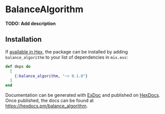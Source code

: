 # BalanceAlgorithm

**TODO: Add description**

## Installation

If [available in Hex](https://hex.pm/docs/publish), the package can be installed
by adding `balance_algorithm` to your list of dependencies in `mix.exs`:

```elixir
def deps do
  [
    {:balance_algorithm, "~> 0.1.0"}
  ]
end
```

Documentation can be generated with [ExDoc](https://github.com/elixir-lang/ex_doc)
and published on [HexDocs](https://hexdocs.pm). Once published, the docs can
be found at <https://hexdocs.pm/balance_algorithm>.

